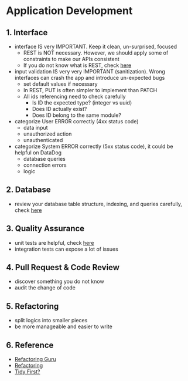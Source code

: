 # Application Development

## 1. Interface
- interface IS very IMPORTANT. Keep it clean, un-surprised, focused
    - REST is NOT necessary. However, we should apply some of constraints to make our APIs consistent
    - If you do not know what is REST, check [here](../what-we-share/rest-api.md)
- input validation IS very very IMPORTANT (sanitization). Wrong interfaces can crash the app and introduce un-expected bugs
    - set default values if necessary
    - In REST, PUT is often simpler to implement than PATCH
    - All ids referencing need to check carefully
        - Is ID the expected type? (integer vs uuid)
        - Does ID actually exist?
        - Does ID belong to the same module?
- categorize User ERROR correctly (4xx status code)
    - data input
    - unauthorized action
    - unauthenticated
- categorize System ERROR correctly (5xx status code), it could be helpful on DataDog
    - database queries
    - connection errors
    - logic

## 2. Database
- review your database table structure, indexing, and queries carefully, check [here](database-design.md)

## 3. Quality Assurance
- unit tests are helpful, check [here](dev-testing.md)
- integration tests can expose a lot of issues

## 4. Pull Request & Code Review
- discover something you do not know
- audit the change of code

## 5. Refactoring
- split logics into smaller pieces
- be more manageable and easier to write

## 6. Reference
- [Refactoring Guru](https://refactoring.guru "https://refactoring.guru")
- [Refactoring](https://martinfowler.com/books/refactoring.html "https://martinfowler.com/books/refactoring.html")
- [Tidy First?](https://www.oreilly.com/library/view/tidy-first/9781098151232 "https://www.oreilly.com/library/view/tidy-first/9781098151232")  
